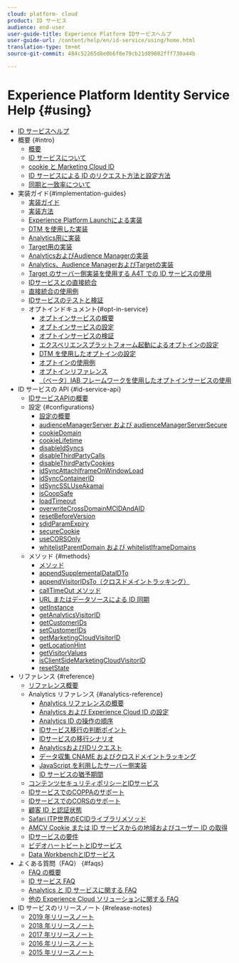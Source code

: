 ```yaml
---
cloud: platform- cloud
product: ID サービス
audience: end-user
user-guide-title: Experience Platform IDサービスヘルプ
user-guide-url: /content/help/en/id-service/using/home.html
translation-type: tm+mt
source-git-commit: 484c52265d8e0b6f0e79cb21d09082fff730a44b

---
```



# Experience Platform Identity Service Help {#using}

+ [ID サービスヘルプ](home.md)
+ 概要 {#intro}
   + [概要](introduction/overview.md)
   + [ID サービスについて](introduction/about-id-service.md)
   + [cookie と Marketing Cloud ID](introduction/cookies.md)
   + [ ID サービスによる ID のリクエスト方法と設定方法](introduction/id-request.md)
   + [ 同期と一致率について](introduction/match-rates.md)
+ 実装ガイド{#implementation-guides}
   + [実装ガイド](implementation-guides/implementation-guides.md)
   + [実装方法](implementation-guides/implementation-methods.md)
   + [Experience Platform Launchによる実装](implementation-guides/ecid-implement-with-launch.md)
   + [DTM を使用した実装](implementation-guides/standard.md)
   + [Analytics用に実装](implementation-guides/setup-analytics.md)
   + [Target用の実装](implementation-guides/setup-target.md)
   + [AnalyticsおよびAudience Managerの実装](implementation-guides/setup-aam-analytics.md)
   + [Analytics、Audience ManagerおよびTargetの実装](implementation-guides/setup-aam-analytics-target.md)
   + [Target のサーバー側実装を使用する A4T での ID サービスの使用](implementation-guides/ecid-a4t-target.md)
   + [IDサービスとの直接統合](implementation-guides/direct-integration.md)
   + [直接統合の使用例](implementation-guides/direct-integration-examples.md)
   + [IDサービスのテストと検証](implementation-guides/test-verify.md)
   + オプトインドキュメント{#opt-in-service}
      + [オプトインサービスの概要](implementation-guides/opt-in-service/optin-overview.md)
      + [オプトインサービスの設定](implementation-guides/opt-in-service/getting-started.md)
      + [オプトインサービスの検証](implementation-guides/opt-in-service/testing-optin-and-iab-plugin.md)
      + [エクスペリエンスプラットフォーム起動によるオプトインの設定](implementation-guides/opt-in-service/launch.md)
      + [DTM を使用したオプトインの設定](implementation-guides/opt-in-service/optin-dtm.md)
      + [オプトインの使用例](implementation-guides/opt-in-service/use-cases.md)
      + [オプトインリファレンス](implementation-guides/opt-in-service/api.md)
      + [（ベータ）IAB フレームワークを使用したオプトインサービスの使用](implementation-guides/opt-in-service/iab.md)
+ ID サービスの API {#id-service-api}
   + [IDサービスAPIの概要](library/library.md)
   + 設定 {#configurations}
      + [設定の概要](library/function-vars/function-vars.md)
      + [audienceManagerServer および audienceManagerServerSecure](library/function-vars/subdomain-config.md)
      + [cookieDomain](library/function-vars/cookiedomain.md)
      + [cookieLifetime](library/function-vars/cookielifetime.md)
      + [disableIdSyncs](library/function-vars/disableidsync.md)
      + [disableThirdPartyCalls](library/function-vars/disablethirdpartycalls.md)
      + [disableThirdPartyCookies](library/function-vars/disable-cookies.md)
      + [idSyncAttachIframeOnWindowLoad](library/function-vars/idsyncattachiframeonwindowload.md)
      + [idSyncContainerID](library/function-vars/idsyncontainerid.md)
      + [idSyncSSLUseAkamai](library/function-vars/idsyncssluseakamai.md)
      + [isCoopSafe](library/function-vars/coopsafe.md)
      + [loadTimeout](library/function-vars/loadtimeout.md)
      + [overwriteCrossDomainMCIDAndAID](library/function-vars/overwrite-visitor-id.md)
      + [resetBeforeVersion](library/function-vars/resetbeforeversion.md)
      + [sdidParamExpiry](library/function-vars/sdidparamexpiry.md)
      + [secureCookie](library/function-vars/securecookie.md)
      + [useCORSOnly](library/function-vars/use-cors-only.md)
      + [whitelistParentDomain および whitelistIframeDomains](library/function-vars/whitelistdomain.md)
   + メソッド {#methods}
      + [メソッド](library/get-set/get-set.md)
      + [appendSupplementalDataIDTo](library/get-set/appendsupplementaldataidto.md)
      + [appendVisitorIDsTo（クロスドメイントラッキング）](library/get-set/appendvisitorid.md)
      + [callTimeOut メソッド](library/get-set/timeout-functions.md)
      + [URL またはデータソースによる ID 同期](library/get-set/idsync.md)
      + [getInstance](library/get-set/getinstance.md)
      + [getAnalyticsVisitorID](library/get-set/getanalyticsvisitorid.md)
      + [getCustomerIDs](library/get-set/getcustomerids.md)
      + [setCustomerIDs](library/get-set/setcustomerids.md)
      + [getMarketingCloudVisitorID](library/get-set/getmcvid.md)
      + [getLocationHint](library/get-set/getlocationhint.md)
      + [getVisitorValues](library/get-set/getvisitorvalues.md)
      + [isClientSideMarketingCloudVisitorID](library/get-set/client-side-id.md)
      + [resetState](library/get-set/resetstate.md)
+ リファレンス {#reference}
   + [リファレンス概要](reference/reference.md)
   + Analytics リファレンス {#analytics-reference}
      + [Analytics リファレンスの概要](reference/analytics-reference/analytics-reference.md)
      + [Analytics および Experience Cloud ID の設定](reference/analytics-reference/analytics-ids.md)
      + [Analytics ID の操作の順序](reference/analytics-reference/analytics-order-of-operations.md)
      + [IDサービス移行の判断ポイント](reference/analytics-reference/migration-decisions.md)
      + [IDサービスの移行シナリオ](reference/analytics-reference/migration-scenarios.md)
      + [AnalyticsおよびIDリクエスト](reference/analytics-reference/legacy-analytics.md)
      + [データ収集 CNAME およびクロスドメイントラッキング](reference/analytics-reference/cname.md)
      + [JavaScript を利用したサーバー側実装](reference/analytics-reference/server-side.md)
      + [ID サービスの猶予期間](reference/analytics-reference/grace-period.md)
   + [コンテンツセキュリティポリシーとIDサービス](reference/csp.md)
   + [IDサービスでのCOPPAのサポート](reference/coppa.md)
   + [IDサービスでのCORSのサポート](reference/cors.md)
   + [顧客 ID と認証状態](reference/authenticated-state.md)
   + [Safari ITP世界のECIDライブラリメソッド](reference/ecid-library-methods.md)
   + [AMCV Cookie または ID サービスからの地域およびユーザー ID の取得](reference/regions.md)
   + [IDサービスの要件](reference/requirements.md)
   + [ビデオハートビートとIDサービス](reference/heartbeat.md)
   + [Data WorkbenchとIDサービス](reference/dwb.md)
+ よくある質問（FAQ） {#faqs}
   + [FAQ の概要](faq-intro/faq-intro.md)
   + [ID サービス FAQ](faq-intro/faq.md)
   + [Analytics と ID サービスに関する FAQ](faq-intro/analytics-faq.md)
   + [他の Experience Cloud ソリューションに関する FAQ](faq-intro/other-faq.md)
+ ID サービスのリリースノート {#release-notes}
   + [2019 年リリースノート](release-notes/release-notes.md)
   + [2018 年リリースノート](release-notes/notes-2018.md)
   + [2017 年リリースノート](release-notes/notes-2017.md)
   + [2016 年リリースノート](release-notes/notes-2016.md)
   + [2015 年リリースノート](release-notes/notes-2015.md)
